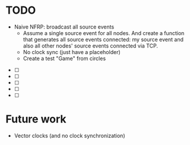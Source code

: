 # TODO

* Naive NFRP: broadcast all source events
  * Assume a single source event for all nodes. And create a function that
    generates all source events connected: my source event and also all other
    nodes' source events connected via TCP.
  * No clock sync (just have a placeholder)
  * Create a test "Game" from circles
* [ ]
* [ ]
* [ ]
* [ ]
* [ ]

# Future work

* Vector clocks (and no clock synchronization)